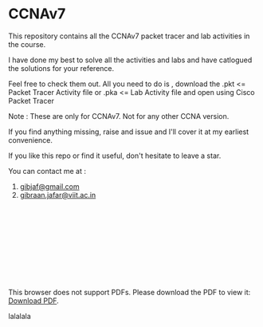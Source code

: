 # CCNAv7

This repository contains all the CCNAv7
packet tracer and lab activities in the course.

I have done my best to solve all the activities and labs
and have catlogued the solutions for your reference.

Feel free to check them out.
All you need to do is , download the
.pkt  <= Packet Tracer Activity file
	or
.pka  <= Lab Activity file
and open using Cisco Packet Tracer

Note : These are only for CCNAv7. Not for any other CCNA version.

If you find anything missing, raise and issue and I'll cover it
at my earliest convenience.

If you like this repo or find it useful, don't hesitate to leave a star.

You can contact me at :
1) gibjaf@gmail.com 
2) gibraan.jafar@viit.ac.in

<object data="http://yoursite.com/the.pdf" type="application/pdf" width="700px" height="700px">
    <embed src="http://yoursite.com/the.pdf">
        <p>This browser does not support PDFs. Please download the PDF to view it: <a href="https://raw.githubusercontent.com/GibJaf/CCNAv7/a41f08c72ab759c4a92f74140fa2bf312099502f/CCNAv7_Module1_Letter.pdf">Download PDF</a>.</p>
    </embed>
</object>


lalalala
